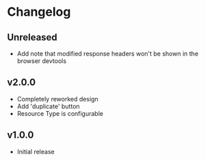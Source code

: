 # Changelog

## Unreleased

- Add note that modified response headers won't be shown in the browser devtools

## v2.0.0

- Completely reworked design
- Add 'duplicate' button
- Resource Type is configurable

## v1.0.0

- Initial release